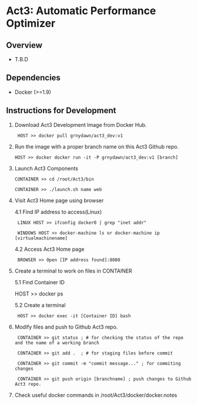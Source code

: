 Act3: Automatic Performance Optimizer
==============================


Overview
--------

* T.B.D

Dependencies
------------

* Docker (>=1.9)



Instructions for Development
------------------

1. Download Act3 Development Image from Docker Hub.

        HOST >> docker pull grnydawn/act3_dev:v1


2. Run the image with a proper branch name on this Act3 Github repo. 

	```HOST >> docker docker run -it -P grnydawn/act3_dev:v1 [branch]```


3. Launch Act3 Components

	```CONTAINER >> cd /root/Act3/bin```
	
	```CONTAINER >> ./launch.sh name web```


4. Visit Act3 Home page using browser

    4.1 Find IP address to access(Linux)
    
        LINUX HOST >> ifconfig docker0 | grep "inet addr"
        
        WINDOWS HOST >> docker-machine ls or docker-machine ip [virtualmachinename]
        
    4.2 Access Act3 Home page
   
        BROWSER >> Open [IP address found]:8080


5. Create a terminal to work on files in CONTAINER

    5.1 Find Container ID
    
	HOST >> docker ps
	
    5.2 Create a terminal
    
        HOST >> docker exec -it [Container ID] bash


6. Modify files and push to Github Act3 repo.

        CONTAINER >> git status ; # for checking the status of the repo and the name of a working branch
        
        CONTAINER >> git add .  ; # for staging files before commit
        
        CONTAINER >> git commit -m "commit message..." ; for commiting changes
        
        CONTAINER >> git push origin [branchname] ; push changes to Github Act3 repo.
        

7. Check useful docker commands in /root/Act3/docker/docker.notes
